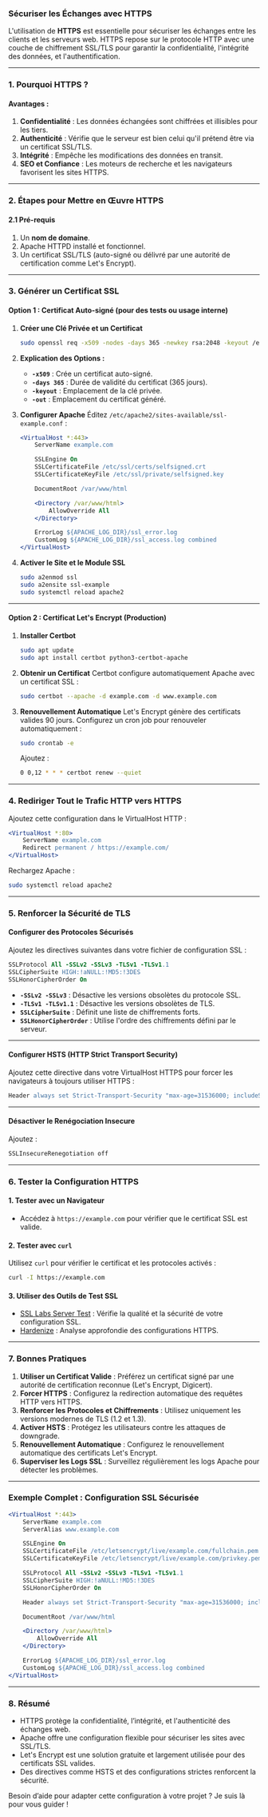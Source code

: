 ### **Sécuriser les Échanges avec HTTPS**

L'utilisation de **HTTPS** est essentielle pour sécuriser les échanges entre les clients et les serveurs web. HTTPS repose sur le protocole HTTP avec une couche de chiffrement SSL/TLS pour garantir la confidentialité, l'intégrité des données, et l'authentification.

---

### **1. Pourquoi HTTPS ?**

#### **Avantages :**
1. **Confidentialité** : Les données échangées sont chiffrées et illisibles pour les tiers.
2. **Authenticité** : Vérifie que le serveur est bien celui qu'il prétend être via un certificat SSL/TLS.
3. **Intégrité** : Empêche les modifications des données en transit.
4. **SEO et Confiance** : Les moteurs de recherche et les navigateurs favorisent les sites HTTPS.

---

### **2. Étapes pour Mettre en Œuvre HTTPS**

#### **2.1 Pré-requis**
1. Un **nom de domaine**.
2. Apache HTTPD installé et fonctionnel.
3. Un certificat SSL/TLS (auto-signé ou délivré par une autorité de certification comme Let's Encrypt).

---

### **3. Générer un Certificat SSL**

#### **Option 1 : Certificat Auto-signé (pour des tests ou usage interne)**

1. **Créer une Clé Privée et un Certificat**
   ```bash
   sudo openssl req -x509 -nodes -days 365 -newkey rsa:2048 -keyout /etc/ssl/private/selfsigned.key -out /etc/ssl/certs/selfsigned.crt
   ```

2. **Explication des Options :**
   - **`-x509`** : Crée un certificat auto-signé.
   - **`-days 365`** : Durée de validité du certificat (365 jours).
   - **`-keyout`** : Emplacement de la clé privée.
   - **`-out`** : Emplacement du certificat généré.

3. **Configurer Apache**
   Éditez `/etc/apache2/sites-available/ssl-example.conf` :
   ```apache
   <VirtualHost *:443>
       ServerName example.com

       SSLEngine On
       SSLCertificateFile /etc/ssl/certs/selfsigned.crt
       SSLCertificateKeyFile /etc/ssl/private/selfsigned.key

       DocumentRoot /var/www/html

       <Directory /var/www/html>
           AllowOverride All
       </Directory>

       ErrorLog ${APACHE_LOG_DIR}/ssl_error.log
       CustomLog ${APACHE_LOG_DIR}/ssl_access.log combined
   </VirtualHost>
   ```

4. **Activer le Site et le Module SSL**
   ```bash
   sudo a2enmod ssl
   sudo a2ensite ssl-example
   sudo systemctl reload apache2
   ```

---

#### **Option 2 : Certificat Let's Encrypt (Production)**

1. **Installer Certbot**
   ```bash
   sudo apt update
   sudo apt install certbot python3-certbot-apache
   ```

2. **Obtenir un Certificat**
   Certbot configure automatiquement Apache avec un certificat SSL :
   ```bash
   sudo certbot --apache -d example.com -d www.example.com
   ```

3. **Renouvellement Automatique**
   Let's Encrypt génère des certificats valides 90 jours. Configurez un cron job pour renouveler automatiquement :
   ```bash
   sudo crontab -e
   ```
   Ajoutez :
   ```bash
   0 0,12 * * * certbot renew --quiet
   ```

---

### **4. Rediriger Tout le Trafic HTTP vers HTTPS**

Ajoutez cette configuration dans le VirtualHost HTTP :
```apache
<VirtualHost *:80>
    ServerName example.com
    Redirect permanent / https://example.com/
</VirtualHost>
```

Rechargez Apache :
```bash
sudo systemctl reload apache2
```

---

### **5. Renforcer la Sécurité de TLS**

#### **Configurer des Protocoles Sécurisés**
Ajoutez les directives suivantes dans votre fichier de configuration SSL :
```apache
SSLProtocol All -SSLv2 -SSLv3 -TLSv1 -TLSv1.1
SSLCipherSuite HIGH:!aNULL:!MD5:!3DES
SSLHonorCipherOrder On
```

- **`-SSLv2 -SSLv3`** : Désactive les versions obsolètes du protocole SSL.
- **`-TLSv1 -TLSv1.1`** : Désactive les versions obsolètes de TLS.
- **`SSLCipherSuite`** : Définit une liste de chiffrements forts.
- **`SSLHonorCipherOrder`** : Utilise l'ordre des chiffrements défini par le serveur.

---

#### **Configurer HSTS (HTTP Strict Transport Security)**
Ajoutez cette directive dans votre VirtualHost HTTPS pour forcer les navigateurs à toujours utiliser HTTPS :
```apache
Header always set Strict-Transport-Security "max-age=31536000; includeSubDomains; preload"
```

---

#### **Désactiver le Renégociation Insecure**
Ajoutez :
```apache
SSLInsecureRenegotiation off
```

---

### **6. Tester la Configuration HTTPS**

#### **1. Tester avec un Navigateur**
- Accédez à `https://example.com` pour vérifier que le certificat SSL est valide.

#### **2. Tester avec `curl`**
Utilisez `curl` pour vérifier le certificat et les protocoles activés :
```bash
curl -I https://example.com
```

#### **3. Utiliser des Outils de Test SSL**
- [SSL Labs Server Test](https://www.ssllabs.com/ssltest/) : Vérifie la qualité et la sécurité de votre configuration SSL.
- [Hardenize](https://www.hardenize.com/) : Analyse approfondie des configurations HTTPS.

---

### **7. Bonnes Pratiques**

1. **Utiliser un Certificat Valide** : Préférez un certificat signé par une autorité de certification reconnue (Let's Encrypt, Digicert).
2. **Forcer HTTPS** : Configurez la redirection automatique des requêtes HTTP vers HTTPS.
3. **Renforcer les Protocoles et Chiffrements** : Utilisez uniquement les versions modernes de TLS (1.2 et 1.3).
4. **Activer HSTS** : Protégez les utilisateurs contre les attaques de downgrade.
5. **Renouvellement Automatique** : Configurez le renouvellement automatique des certificats Let's Encrypt.
6. **Superviser les Logs SSL** : Surveillez régulièrement les logs Apache pour détecter les problèmes.

---

### **Exemple Complet : Configuration SSL Sécurisée**

```apache
<VirtualHost *:443>
    ServerName example.com
    ServerAlias www.example.com

    SSLEngine On
    SSLCertificateFile /etc/letsencrypt/live/example.com/fullchain.pem
    SSLCertificateKeyFile /etc/letsencrypt/live/example.com/privkey.pem

    SSLProtocol All -SSLv2 -SSLv3 -TLSv1 -TLSv1.1
    SSLCipherSuite HIGH:!aNULL:!MD5:!3DES
    SSLHonorCipherOrder On

    Header always set Strict-Transport-Security "max-age=31536000; includeSubDomains; preload"

    DocumentRoot /var/www/html

    <Directory /var/www/html>
        AllowOverride All
    </Directory>

    ErrorLog ${APACHE_LOG_DIR}/ssl_error.log
    CustomLog ${APACHE_LOG_DIR}/ssl_access.log combined
</VirtualHost>
```

---

### **8. Résumé**

- HTTPS protège la confidentialité, l’intégrité, et l'authenticité des échanges web.
- Apache offre une configuration flexible pour sécuriser les sites avec SSL/TLS.
- Let's Encrypt est une solution gratuite et largement utilisée pour des certificats SSL valides.
- Des directives comme HSTS et des configurations strictes renforcent la sécurité.

Besoin d’aide pour adapter cette configuration à votre projet ? Je suis là pour vous guider !